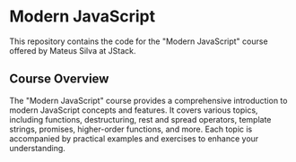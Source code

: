 # Modern JavaScript
This repository contains the code for the "Modern JavaScript" course offered by Mateus Silva at JStack.

## Course Overview
The "Modern JavaScript" course provides a comprehensive introduction to modern JavaScript concepts and features. It covers various topics, including functions, destructuring, rest and spread operators, template strings, promises, higher-order functions, and more. Each topic is accompanied by practical examples and exercises to enhance your understanding.

